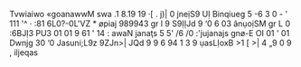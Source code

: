 Tvwiaiwo «goanawwM swa .1 8.19 19 ·[ . j)| 0 jneịS9 UỊ Binqiueg 5 -6 3 0 - ' 111 '^ · :81 6L0?-0L'VZ * øpiaj 989943 gr l 9 S9ỊỊJd 9 ‘0 6 03 ânụoịSM gr L 0 :6BJỊ3 PU3 01 01 9 61 ' 14 : awaN janaţs 5 5' /6 /0 :'jujanajs gnø-E OI 01 ' 01 Dwnjg 30 ‘0 Jasuni;L9z 9ZJn>| JQd 9 9 6 94 1 3 9 ụasLỊoxB >1 [ >| 4 „9 0 9 , iljeqas